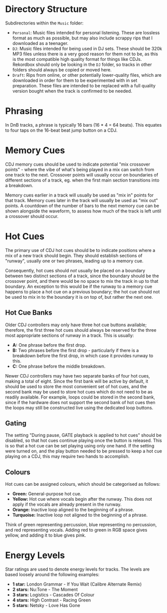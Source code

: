 # Directory Structure

Subdirectories within the `Music` folder:

* `Personal`: Music files intended for personal listening. These are lossless format as much as possible, but may also include scrappy rips that I downloaded as a teenager.
* `DJ`: Music files intended for being used in DJ sets. These should be 320k MP3 files unless there is a very good reason for them not to be, as this is the most compatible high quality format for things like CDJs. Rekordbox should only be looking in the `DJ` folder, so tracks in other folders should always be copied or moved here.
* `Draft`: Rips from online, or other potentially lower-quality files, which are downloaded in order for them to be experimented with in set preparation. These files are intended to be replaced with a full quality version bought when the track is confirmed to be needed.

# Phrasing

In DnB tracks, a phrase is typically 16 bars (16 * 4 = 64 beats). This equates to four taps on the 16-beat beat jump button on a CDJ.

# Memory Cues

CDJ memory cues should be used to indicate potential "mix crossover points" - where the vibe of what's being played in a mix can switch from one track to the next. Crossover points will usually occur on boundaries of different sections of a track, eg. when the first main section transitions into a breakdown.

Memory cues earlier in a track will usually be used as "mix in" points for that track. Memory cues later in the track will usually be used as "mix out" points. A countdown of the number of bars to the next memory cue can be shown alongside the waveform, to assess how much of the track is left until a crossover should occur.

# Hot Cues

The primary use of CDJ hot cues should be to indicate positions where a mix of a new track should begin. They should establish sections of "runway", usually one or two phrases, leading up to a memory cue.

Consequently, hot cues should *not* usually be placed on a boundary between two distinct sections of a track, since the boundary should be the crossover point, and there would be no space to mix the track in up to that boundary. An exception to this would be if the runway to a memory cue happens to place a hot cue on a previous boundary; the hot cue should not be used to mix in to the boundary it is on top of, but rather the next one.

## Hot Cue Banks

Older CDJ controllers may only have three hot cue buttons available; therefore, the first three hot cues should always be reserved for the three most appropriate sections of runway in a track. This is usually:

* **A:** One phrase before the first drop.
* **B:** Two phrases before the first drop - particularly if there is a breakdown before the first drop, in which case it provides runway to this.
* **C:** One phrase before the middle breakdown.

Newer CDJ controllers may have two separate banks of four hot cues, making a total of eight. Since the first bank will be active by default, it should be used to store the most convenient set of hot cues, and the second bank may be used to store hot cues which do not need to be as readily available. For example, loops could be stored in the second bank, since if the hardware does not support the second bank of hot cues then the loops may still be constructed live using the dedicated loop buttons.

## Gating

The setting "During pause, GATE playback is applied to hot cues" should be disabled, so that hot cues continue playing once the button is released. This is so that a hot cue can be set playing using only one hand. If the setting were turned on, and the play button needed to be pressed to keep a hot cue playing on a CDJ, this may require two hands to accomplish.

## Colours

Hot cues can be assigned colours, which should be categorised as follows:

* **Green:** General-purpose hot cue.
* **Yellow:** Hot cue where vocals begin after the runway. This does not apply if the vocals are already present in the runway.
* **Orange:** Inactive loop aligned to the beginning of a phrase.
* **Turquoise:** Inactive loop not aligned to the beginning of a phrase.

Think of green representing percussion, blue representing no percussion, and red representing vocals. Adding red to green in RGB space gives yellow, and adding it to blue gives pink.

# Energy Levels

Star ratings are used to denote energy levels for tracks. The levels are based loosely around the following examples:

* **1 star:** London Grammar - If You Wait (Calibre Alternate Remix)
* **2 stars:** Nu:Tone - The Moment
* **3 stars:** Logistics - Cascades Of Colour
* **4 stars:** High Contrast - Racing Green
* **5 stars:** Netsky - Love Has Gone
